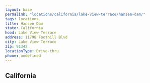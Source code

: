 ```yaml
---
layout: base
permalink: "locations/california/lake-view-terrace/hansen-dam/"
tags: locations
title: Hansen Dam
state: California
hood: Lake View Terrace
address: 11798 Foothill Blvd
city: Lake View Terrace
zip: 91342
locationType: Drive-thru
phone: undefined
---
```

## California